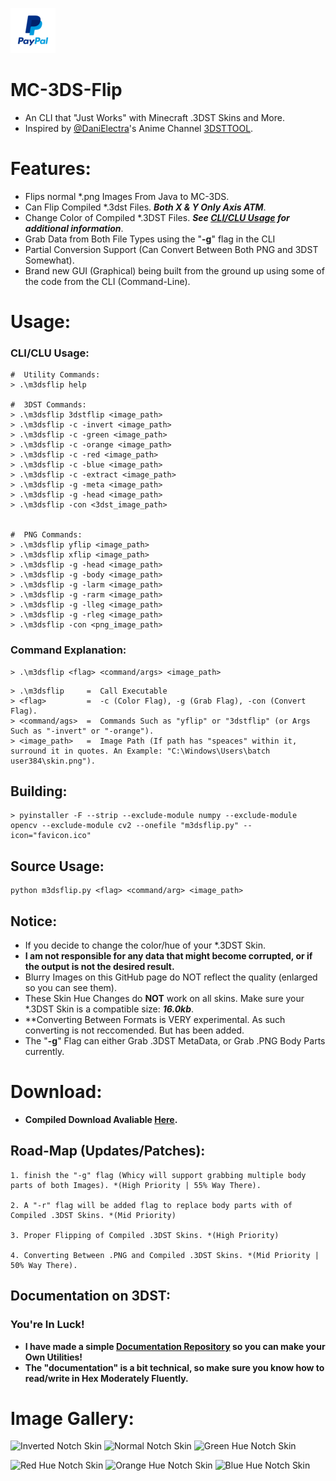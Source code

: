 [![paypal](https://github.com/Cracko298/ISZ-2021-Plugin/blob/main/payp.png)](https://www.paypal.me/cracko298)

# MC-3DS-Flip
- An CLI that "Just Works" with Minecraft .3DST Skins and More.
- Inspired by [@DaniElectra](https://github.com/DaniElectra)'s Anime Channel [3DSTTOOL](https://github.com/DaniElectra/3DSTTool).

# Features:
- Flips normal *.png Images From Java to MC-3DS.
- Can Flip Compiled *.3dst Files. ***Both X & Y Only Axis ATM***.
- Change Color of Compiled *.3DST Files. ***See [CLI/CLU Usage](https://github.com/Cracko298/Minecraft-3ds-Image-Flip/#cliclu-usage) for additional information***.
- Grab Data from Both File Types using the "**-g**" flag in the CLI
- Partial Conversion Support (Can Convert Between Both PNG and 3DST Somewhat).
- Brand new GUI (Graphical) being built from the ground up using some of the code from the CLI (Command-Line).

# Usage:
### CLI/CLU Usage:
```
#  Utility Commands:
> .\m3dsflip help

#  3DST Commands:
> .\m3dsflip 3dstflip <image_path>
> .\m3dsflip -c -invert <image_path>
> .\m3dsflip -c -green <image_path>
> .\m3dsflip -c -orange <image_path>
> .\m3dsflip -c -red <image_path>
> .\m3dsflip -c -blue <image_path>
> .\m3dsflip -c -extract <image_path>
> .\m3dsflip -g -meta <image_path>
> .\m3dsflip -g -head <image_path>
> .\m3dsflip -con <3dst_image_path>


#  PNG Commands:
> .\m3dsflip yflip <image_path>
> .\m3dsflip xflip <image_path>
> .\m3dsflip -g -head <image_path>
> .\m3dsflip -g -body <image_path>
> .\m3dsflip -g -larm <image_path>
> .\m3dsflip -g -rarm <image_path>
> .\m3dsflip -g -lleg <image_path>
> .\m3dsflip -g -rleg <image_path>
> .\m3dsflip -con <png_image_path>
```
### Command Explanation:
```
> .\m3dsflip <flag> <command/args> <image_path>
```
```
> .\m3dsflip     =  Call Executable
> <flag>         =  -c (Color Flag), -g (Grab Flag), -con (Convert Flag).
> <command/ags>  =  Commands Such as "yflip" or "3dstflip" (or Args Such as "-invert" or "-orange").
> <image_path>   =  Image Path (If path has "speaces" within it, surround it in quotes. An Example: "C:\Windows\Users\batch user384\skin.png").
```
## Building:
```
> pyinstaller -F --strip --exclude-module numpy --exclude-module opencv --exclude-module cv2 --onefile "m3dsflip.py" --icon="favicon.ico"
```
## Source Usage:
```
python m3dsflip.py <flag> <command/arg> <image_path>
```
## Notice:
- If you decide to change the color/hue of your *.3DST Skin.
- **I am not responsible for any data that might become corrupted, or if the output is not the desired result.**
- Blurry Images on this GitHub page do NOT reflect the quality (enlarged so you can see them).
- These Skin Hue Changes do **NOT** work on all skins. Make sure your *.3DST Skin is a compatible size: ***16.0kb***.
- **Converting Between Formats is VERY experimental. As such converting is not reccomended. But has been added.
- The "**-g**" Flag can either Grab .3DST MetaData, or Grab .PNG Body Parts currently.


# Download:
- **Compiled Download Avaliable [Here](https://github.com/Cracko298/Minecraft-3ds-Image-Flip/releases/download/v0.5.75/m3dsflip.exe).**

## Road-Map (Updates/Patches):
```
1. finish the "-g" flag (Whicy will support grabbing multiple body parts of both Images). *(High Priority | 55% Way There).

2. A "-r" flag will be added flag to replace body parts with of Compiled .3DST Skins. *(Mid Priority)

3. Proper Flipping of Compiled .3DST Skins. *(High Priority)

4. Converting Between .PNG and Compiled .3DST Skins. *(Mid Priority | 50% Way There).
```

## Documentation on 3DST:
### You're In Luck!
- **I have made a simple [Documentation Repository](https://github.com/Cracko298/MC-3DST-Documentation) so you can make your Own Utilities!**
- **The "documentation" is a bit technical, so make sure you know how to read/write in Hex Moderately Fluently.**


# Image Gallery:
<p>
    <img width="273" height="273" src="https://github.com/Cracko298/Minecraft-3ds-Image-Flip/assets/78656905/3ae3fe61-8fac-4302-8096-9f5dd22d1fc5" alt="Inverted Notch Skin">
    <img width="273" height="273" src="https://github.com/Cracko298/Minecraft-3ds-Image-Flip/assets/78656905/ba035930-8454-4fe8-867f-35a6b0782d9d" alt="Normal Notch Skin">
    <img width="273" height="273" src="https://github.com/Cracko298/Minecraft-3ds-Image-Flip/assets/78656905/d3f24862-d815-4181-88fd-23064dd219d7" alt="Green Hue Notch Skin">
</p>

<p>
    <img width="273" height="273" src="https://github.com/Cracko298/Minecraft-3ds-Image-Flip/assets/78656905/7cbf415d-d17a-4788-9ec5-5c0b3ee40da8" alt="Red Hue Notch Skin">
    <img width="273" height="273" src="https://github.com/Cracko298/Minecraft-3ds-Image-Flip/assets/78656905/c68fd63c-dd4f-4e46-869b-8b5b263b9a99" alt="Orange Hue Notch Skin">
    <img width="273" height="273" src="https://github.com/Cracko298/Minecraft-3ds-Image-Flip/assets/78656905/c6e15678-b661-45a2-9646-65c6694e0a59" alt="Blue Hue Notch Skin"> 
</p>
